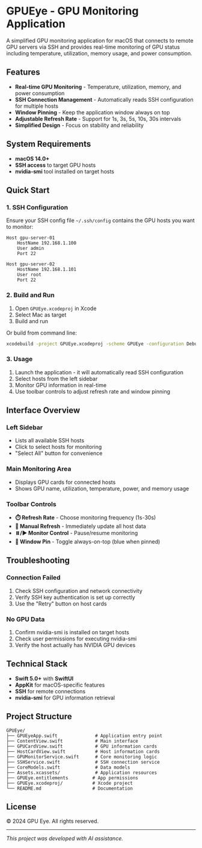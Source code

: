# GPUEye - GPU Monitoring Application

A simplified GPU monitoring application for macOS that connects to remote GPU servers via SSH and provides real-time monitoring of GPU status including temperature, utilization, memory usage, and power consumption.

## Features

- **Real-time GPU Monitoring** - Temperature, utilization, memory, and power consumption
- **SSH Connection Management** - Automatically reads SSH configuration for multiple hosts
- **Window Pinning** - Keep the application window always on top
- **Adjustable Refresh Rate** - Support for 1s, 3s, 5s, 10s, 30s intervals
- **Simplified Design** - Focus on stability and reliability

## System Requirements

- **macOS 14.0+**
- **SSH access** to target GPU hosts
- **nvidia-smi** tool installed on target hosts

## Quick Start

### 1. SSH Configuration

Ensure your SSH config file `~/.ssh/config` contains the GPU hosts you want to monitor:

```ssh
Host gpu-server-01
    HostName 192.168.1.100
    User admin
    Port 22

Host gpu-server-02
    HostName 192.168.1.101
    User root
    Port 22
```

### 2. Build and Run

1. Open `GPUEye.xcodeproj` in Xcode
2. Select Mac as target
3. Build and run

Or build from command line:
```bash
xcodebuild -project GPUEye.xcodeproj -scheme GPUEye -configuration Debug build
```

### 3. Usage

1. Launch the application - it will automatically read SSH configuration
2. Select hosts from the left sidebar
3. Monitor GPU information in real-time
4. Use toolbar controls to adjust refresh rate and window pinning

## Interface Overview

### Left Sidebar
- Lists all available SSH hosts
- Click to select hosts for monitoring
- "Select All" button for convenience

### Main Monitoring Area
- Displays GPU cards for connected hosts
- Shows GPU name, utilization, temperature, power, and memory usage

### Toolbar Controls
- **⏱️ Refresh Rate** - Choose monitoring frequency (1s-30s)
- **🔄 Manual Refresh** - Immediately update all host data
- **⏸️/▶️ Monitor Control** - Pause/resume monitoring
- **📌 Window Pin** - Toggle always-on-top (blue when pinned)

## Troubleshooting

### Connection Failed
1. Check SSH configuration and network connectivity
2. Verify SSH key authentication is set up correctly
3. Use the "Retry" button on host cards

### No GPU Data
1. Confirm nvidia-smi is installed on target hosts
2. Check user permissions for executing nvidia-smi
3. Verify the host actually has NVIDIA GPU devices

## Technical Stack

- **Swift 5.0+** with **SwiftUI**
- **AppKit** for macOS-specific features
- **SSH** for remote connections
- **nvidia-smi** for GPU information retrieval

## Project Structure

```
GPUEye/
├── GPUEyeApp.swift              # Application entry point
├── ContentView.swift            # Main interface
├── GPUCardView.swift            # GPU information cards
├── HostCardView.swift           # Host information cards
├── GPUMonitorService.swift      # Core monitoring logic
├── SSHService.swift             # SSH connection service
├── CoreModels.swift             # Data models
├── Assets.xcassets/             # Application resources
├── GPUEye.entitlements         # App permissions
├── GPUEye.xcodeproj/           # Xcode project
└── README.md                   # Documentation
```

## License

© 2024 GPU Eye. All rights reserved.

---

*This project was developed with AI assistance.*